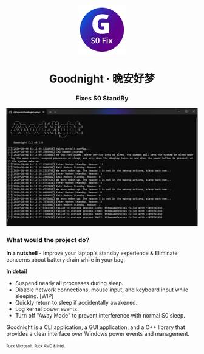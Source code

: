 <div align=center>
<img src="./icon.webp" width=130>
<h1>Goodnight · 晚安好梦</h1>
<h3>Fixes S0 StandBy</h3>
<img src="./cli-screenshot.webp" />
</div>

### What would the project do?
**In a nutshell** - Improve your laptop's standby experience & Eliminate concerns about battery drain while in your bag.

**In detail**
 - Suspend nearly all processes during sleep.
 - Disable network connections, mouse input, and keyboard input while sleeping. [WIP]
 - Quickly return to sleep if accidentally awakened.
 - Log kernel power events.
 - Turn off "Away Mode" to prevent interference with normal S0 sleep.

Goodnight is a CLI application, a GUI application, and a C++ library that provides a clear interface over Windows power events and management.

<sup><sub>Fuck Microsoft. Fuck AMD & Intel.</sub></sup>
